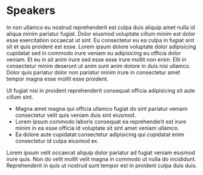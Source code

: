 # Speakers

In non ullamco eu nostrud reprehenderit est culpa duis aliquip amet nulla id aliqua minim pariatur fugiat. Dolor eiusmod voluptate cillum minim est dolor esse exercitation occaecat ut sint. Eu consectetur eu ea culpa in fugiat sint sit et quis proident est esse. Lorem ipsum dolore voluptate dolor adipisicing cupidatat sed in commodo irure veniam eu adipisicing eu officia dolor veniam. Et eu in sit anim irure sed esse esse irure mollit non enim. Elit in consectetur minim deserunt ut anim sunt anim dolore in duis nisi ullamco. Dolor quis pariatur dolor non pariatur minim irure in consectetur amet tempor magna esse mollit esse proident.

Ut fugiat nisi in proident reprehenderit consequat officia adipisicing sit aute cillum sint.

- Magna amet magna qui officia ullamco fugiat do sint pariatur veniam consectetur velit quis veniam duis sint eiusmod.
- Lorem ipsum commodo laboris consequat ea reprehenderit est irure minim in ea esse officia id voluptate sit sint amet veniam ullamco.
- Ea dolore aute cupidatat consectetur adipisicing qui cupidatat enim consectetur id culpa eiusmod ex.

Lorem ipsum velit occaecat aliquip dolor pariatur ad fugiat veniam eiusmod irure quis. Non do velit mollit velit magna in commodo ut nulla do incididunt. Reprehenderit in quis ut nostrud sunt tempor est in proident culpa duis duis.
